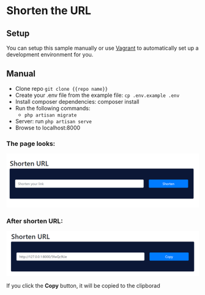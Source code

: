 # Shorten the URL

## Setup
You can setup this sample manually or use [Vagrant](https://www.vagrantup.com/) to automatically set up a development environment for you.

## Manual
* Clone repo ```git clone {{repo name}}```
* Create your .env file from the example file: ```cp .env.example .env```
* Install composer dependencies: composer install
* Run the following commands:
  * ```php artisan migrate```
* Server: run ```php artisan serve```
* Browse to localhost:8000

### The page looks:
![Log](https://github.com/Minakshi-Chidrawar/check-url/blob/master/images/main.png)  

### After shorten URL:
![Log](https://github.com/Minakshi-Chidrawar/check-url/blob/master/images/shorten.png)  

If you click the **Copy** button, it will be copied to the clipborad
